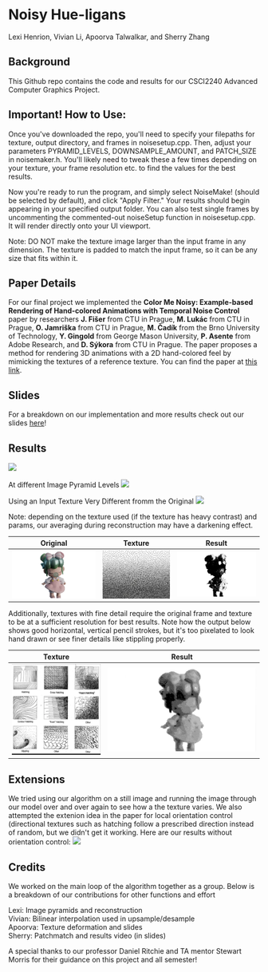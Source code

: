 # Noisy Hue-ligans
Lexi Henrion, Vivian Li, Apoorva Talwalkar, and Sherry Zhang

## Background
This Github repo contains the code and results for our CSCI2240 Advanced Computer Graphics Project.

## Important! How to Use:
Once you've downloaded the repo, you'll need to specify your filepaths for texture, output directory, and frames in noisesetup.cpp. Then, adjust your parameters PYRAMID_LEVELS, DOWNSAMPLE_AMOUNT, and PATCH_SIZE in noisemaker.h. You'll likely need to tweak these a few times depending on your texture, your frame resolution etc. to find the values for the best results.

Now you're ready to run the program, and simply select NoiseMake! (should be selected by default), and click "Apply Filter." Your results should begin appearing in your specified output folder. You can also test single frames by uncommenting the commented-out noiseSetup function in noisesetup.cpp. It will render directly onto your UI viewport.

Note: DO NOT make the texture image larger than the input frame in any dimension. The texture is padded to match the input frame, so it can be any size that fits within it.

## Paper Details
For our final project we implemented the **Color Me Noisy: Example-based Rendering of Hand-colored Animations with Temporal Noise Control** paper by researchers **J. Fišer** from CTU in Prague, **M. Lukác** from CTU in Prague, **O. Jamriška** from CTU in Prague, **M. Čadík** from the Brno University of Technology, **Y. Gingold** from George Mason University, **P. Asente** from Adobe Research, and **D. Sýkora** from CTU in Prague. The paper proposes a method for rendering 3D animations with a 2D hand-colored feel by mimicking the textures of a reference texture. You can find the paper at [this link](https://dcgi.fel.cvut.cz/home/sykorad/cmn.html).

## Slides
For a breakdown on our implementation and more results check out our slides [here](https://docs.google.com/presentation/d/1H5HIQYvSIxh_ptMewWtXSpEcxy8iWtKoKZzU519LR2s/edit?usp=sharing)!

## Results
![](/results_gifs/bird_input_output.gif)

At different Image Pyramid Levels
![](/results_gifs/witch_levels.gif)

Using an Input Texture Very Different fromm the Original
![](/results_gifs/texture_diff.gif)

Note: depending on the texture used (if the texture has heavy contrast) and params, our averaging during reconstruction may have a darkening effect.

| Original | Texture | Result |
|:--------:|:-------:|:------:|
| ![](/results_ims/nanci.png) | ![](/results_ims/stipple.png) | ![](/results_ims/nancistippled.png) |

Additionally, textures with fine detail require the original frame and texture to be at a sufficient resolution for best results. Note how the output below shows good horizontal, vertical pencil strokes, but it's too pixelated to look hand drawn or see finer details like stippling properly.

| Texture | Result |
|:-------:|:------:|
| ![](/results_ims/hatchtex.png) | ![](/results_ims/nancipencil.png) |

## Extensions
We tried using our algorithm on a still image and running the image through our model over and over again to see how a the texture varies. We also attempted the extenion idea in the paper for local orientation control (directional textures such as hatching follow a prescribed direction instead of random, but we didn't get it working. Here are our results without orientation control:
![](/results_gifs/eye.gif)

## Credits
We worked on the main loop of the algorithm together as a group. Below is a breakdown of our contributions for other functions and effort  

Lexi: Image pyramids and reconstruction  
Vivian: Bilinear interpolation used in upsample/desample  
Apoorva: Texture deformation and slides  
Sherry: Patchmatch and results video (in slides)  

A special thanks to our professor Daniel Ritchie and TA mentor Stewart Morris for their guidance on this project and all semester!
